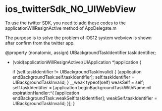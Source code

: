 # ios_twitterSdk_NO_UIWebView

To use the twitter SDK, you need to add these codes to the applicationWillResignActive method of AppDelegate.m

The purpose is to solve the problem of  iOS12 system webview is shown after confirm from the twitter app.

@property (nonatomic, assign) UIBackgroundTaskIdentifier taskIdentifier;

- (void)applicationWillResignActive:(UIApplication *)application
{
    
    if (self.taskIdentifier != UIBackgroundTaskInvalid) 
    {
        [application endBackgroundTask:self.taskIdentifier];
        self.taskIdentifier = UIBackgroundTaskInvalid;
    }
    __weak typeof(self) weakSelf = self;
    self.taskIdentifier = [application beginBackgroundTaskWithName:nil expirationHandler:^{
        [application endBackgroundTask:weakSelf.taskIdentifier];
        weakSelf.taskIdentifier = UIBackgroundTaskInvalid;
      }];
}

